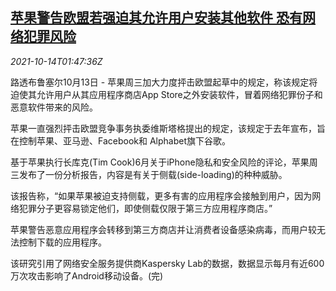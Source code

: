 <!--1634176862000-->
[苹果警告欧盟若强迫其允许用户安装其他软件 恐有网络犯罪风险](https://cn.reuters.com/article/apple-eu-warning-crime-risk-1014-idCNKBS2H404L)
------

<div><i>2021-10-14T01:47:36Z</i></div><p>路透布鲁塞尔10月13日 - 苹果周三加大力度抨击欧盟起草中的规定，称该规定将迫使其允许用户从其应用程序商店App Store之外安装软件，冒着网络犯罪份子和恶意软件带来的风险。</p><p>苹果一直强烈抨击欧盟竞争事务执委维斯塔格提出的规定，该规定于去年宣布，旨在控制苹果、亚马逊、Facebook和 Alphabet旗下谷歌。</p><p>基于苹果执行长库克(Tim Cook)6月关于iPhone隐私和安全风险的评论，苹果周三发布了一份分析报告，内容是有关于侧载(side-loading)的种种威胁。</p><p>该报告称，“如果苹果被迫支持侧载，更多有害的应用程序会接触到用户，因为网络犯罪分子更容易锁定他们，即使侧载仅限于第三方应用程序商店。”</p><p>苹果警告恶意应用程序会转移到第三方商店并让消费者设备感染病毒，而用户较无法控制下载的应用程序。</p><p>该研究引用了网络安全服务提供商Kaspersky Lab的数据，数据显示每月有近600万次攻击影响了Android移动设备。(完)</p>
